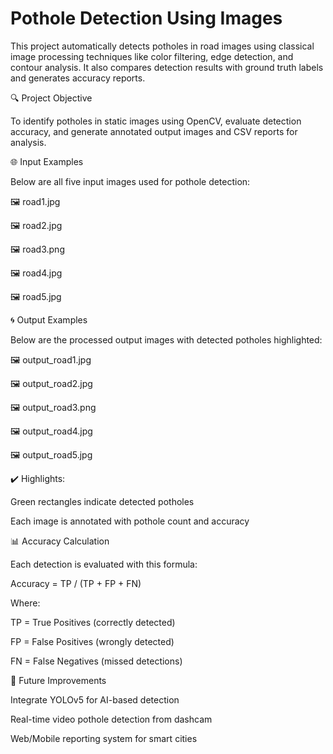 # Pothole Detection Using Images

This project automatically detects potholes in road images using classical image processing techniques like color filtering, edge detection, and contour analysis. It also compares detection results with ground truth labels and generates accuracy reports.

🔍 Project Objective

To identify potholes in static images using OpenCV, evaluate detection accuracy, and generate annotated output images and CSV reports for analysis.

🌐 Input Examples

Below are all five input images used for pothole detection:

🖼️ road1.jpg

🖼️ road2.jpg

🖼️ road3.png

🖼️ road4.jpg

🖼️ road5.jpg

🌀 Output Examples

Below are the processed output images with detected potholes highlighted:

🖼️ output_road1.jpg

🖼️ output_road2.jpg

🖼️ output_road3.png

🖼️ output_road4.jpg

🖼️ output_road5.jpg

✔️ Highlights:

Green rectangles indicate detected potholes

Each image is annotated with pothole count and accuracy



📊 Accuracy Calculation

Each detection is evaluated with this formula:

Accuracy = TP / (TP + FP + FN)

Where:

TP = True Positives (correctly detected)

FP = False Positives (wrongly detected)

FN = False Negatives (missed detections)

🤔 Future Improvements

Integrate YOLOv5 for AI-based detection

Real-time video pothole detection from dashcam

Web/Mobile reporting system for smart cities
